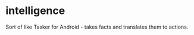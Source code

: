 intelligence
============

Sort of like Tasker for Android - takes facts and translates them to actions.
